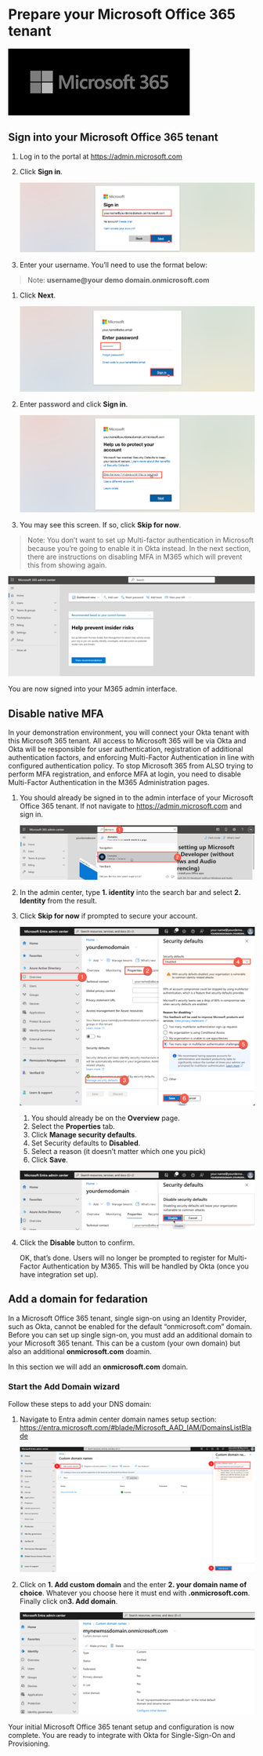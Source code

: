 # Prepare your Microsoft Office 365 tenant

   ![m365-dev](images/03/m365.png "Prep M365 Dev")

## Sign into your Microsoft Office 365 tenant

1. Log in to the portal at https://admin.microsoft.com

1. Click **Sign in**.

    ![m365-dev](images/03/m365-prep01.png "Prep M365 Dev")

1. Enter your username. You’ll need to use the format below:

> Note: **username@your demo domain.onmicrosoft.com**

1. Click **Next**.

    ![m365-dev](images/03/m365-prep02.png "Prep M365 Dev")

1. Enter password and click **Sign in**.

    ![m365-dev](images/03/m365-prep03.png "Prep M365 Dev")

1. You may see this screen. If so, click **Skip for now**.

> Note: You don’t want to set up Multi-factor authentication in Microsoft because you’re going to enable it in Okta instead.  In the next section, there are instructions on disabling MFA in M365 which will prevent this from showing again.

   ![m365-dev](images/03/m365-prep04.jpg "Prep M365 Dev")
   
   You are now signed into your M365 admin interface. 


## Disable native MFA

In your demonstration environment, you will connect your Okta tenant with this Microsoft 365 tenant. All access to Microsoft 365 will be via Okta and Okta will be responsible for user authentication, registration of additional authentication factors, and enforcing Multi-Factor Authentication in line with configured authentication policy.
To stop Microsoft 365 from ALSO trying to perform MFA registration, and enforce MFA at login, you need to disable Multi-Factor Authentication in the M365 Administration pages.

1. You should already be signed in to the admin interface of your Microsoft Office 365 tenant. If not navigate to https://admin.microsoft.com and sign in.

   ![m365-dev](images/03/m365-prep05.png "Prep M365 Dev")

1. In the admin center, type **1. identity** into the search bar and select **2. Identity** from the result.

1. Click **Skip for now** if prompted to secure your account.

   ![m365-dev](images/03/m365-prep06.png "Prep M365 Dev")

     
    1. You should already be on the **Overview** page.
    1. Select the **Properties** tab.
    1. Click **Manage security defaults**.
    1. Set Security defaults to **Disabled**.
    1. Select a reason (it doesn’t matter which one you pick)
    1. Click **Save**.
  
   ![m365-dev](images/03/m365-prep07.png "Prep M365 Dev")

1. Click the **Disable** button to confirm.
   
   OK, that’s done.  Users will no longer be prompted to register for Multi-Factor Authentication by M365.  This will be handled by Okta (once you have integration set up).
   

## Add a domain for fedaration

In a Microsoft Office 365 tenant, single sign-on using an Identity Provider, such as Okta, cannot be enabled for the default “onmicrosoft.com” domain.  Before you can set up single sign-on, you must add an additional domain to your Microsoft 365 tenant. This can be a custom (your own domain) but also an additional **onmicrosoft.com** doamin.

In this section we will add an **onmicrosoft.com** domain.

### Start the Add Domain wizard

Follow these steps to add your DNS domain:

1. Navigate to Entra admin center domain names setup section: https://entra.microsoft.com/#blade/Microsoft_AAD_IAM/DomainsListBlade
   
   ![m365-dev](images/03/m365-prep08.png "Prep M365 Dev")

1. Click on **1. Add custom domain** and the enter **2. your domain name of choice**. Whatever you choose here it must end with **.onmicrosoft.com**. Finally click on**3. Add domain**.

   ![m365-dev](images/03/m365-prep09.png "Prep M365 Dev")

Your initial Microsoft Office 365 tenant setup and configuration is now complete. You are ready to integrate with Okta for Single-Sign-On and Provisioning.
